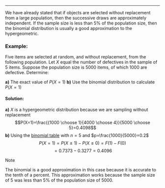 - - -
We have already stated that if objects are selected without replacement from a large population, then the successive draws are approximately independent. If the sample size is less than 5% of the population size, then the binomial distribution is usually a good approximation to the hypergeometric.

### Example:
Five items are selected at random, and without replacement, from the following population. Let $X$ equal the number of defectives in the sample of 5 items. Suppose the population size is 5000 items, of which 1000 are defective. Determine:

**a)** The exact value of $P(X=1)$
**b)** Use the binomial distribution to calculate $P(X=1)$

#### Solution:
**a)** $X$ is a hypergeometric distribution because we are sampling without replacement
$$P(X=1)=\frac{{1000 \choose 1}{4000 \choose 4}}{5000 \choose 5}=0.4098$$
**b)** Using the [binomial table](obsidian://open?vault=ODU%20Spring%202024&file=STAT330%20Intro%20to%20Probability%20%26%20Statistics%2F(M.7)%20Discrete%20Probability%20Distributions%20-%20Part%201%2FTable%20A1%20-%20Binomial%20Probability%20Sums.pdf) with $n=5$ and $p=\frac{1000}{5000}=0.2$
$$P(X=1)=P(X\leq 1)-P(X\leq 0)=F(1)-F(0)$$
$$=0.7373-0.3277=0.4096$$

> [!Note]
>The binomial is a good approximation in this case because it is accurate to the tenth of a percent. This approximation works because the sample size of 5 was less than 5% of the population size of 5000.

